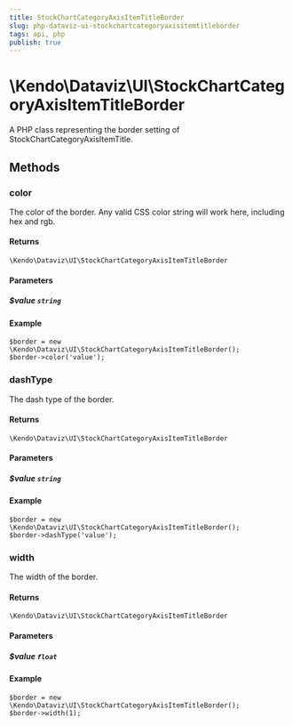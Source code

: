 ```yaml
---
title: StockChartCategoryAxisItemTitleBorder
slug: php-dataviz-ui-stockchartcategoryaxisitemtitleborder
tags: api, php
publish: true
---
```


# \Kendo\Dataviz\UI\StockChartCategoryAxisItemTitleBorder

A PHP class representing the border setting of StockChartCategoryAxisItemTitle.


## Methods

### color
The color of the border. Any valid CSS color string will work here, including
hex and rgb.

#### Returns
`\Kendo\Dataviz\UI\StockChartCategoryAxisItemTitleBorder`

#### Parameters

##### $value `string`



#### Example 
    $border = new \Kendo\Dataviz\UI\StockChartCategoryAxisItemTitleBorder();
    $border->color('value');

### dashType
The dash type of the border.

#### Returns
`\Kendo\Dataviz\UI\StockChartCategoryAxisItemTitleBorder`

#### Parameters

##### $value `string`



#### Example 
    $border = new \Kendo\Dataviz\UI\StockChartCategoryAxisItemTitleBorder();
    $border->dashType('value');

### width
The width of the border.

#### Returns
`\Kendo\Dataviz\UI\StockChartCategoryAxisItemTitleBorder`

#### Parameters

##### $value `float`



#### Example 
    $border = new \Kendo\Dataviz\UI\StockChartCategoryAxisItemTitleBorder();
    $border->width(1);


